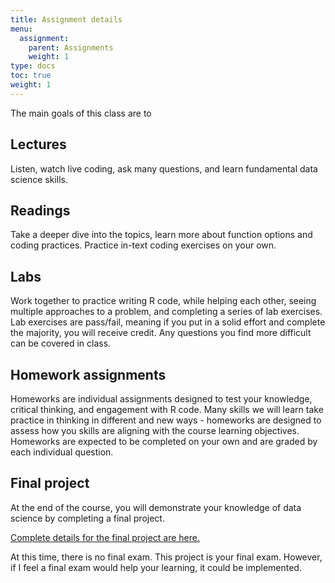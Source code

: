 ```yaml
---
title: Assignment details
menu:
  assignment:
    parent: Assignments
    weight: 1
type: docs
toc: true
weight: 1
---
```


The main goals of this class are to 

## Lectures
Listen, watch live coding, ask many questions, and learn fundamental data science skills.


## Readings
Take a deeper dive into the topics, learn more about function options and coding practices. Practice in-text coding exercises on your own.


## Labs
Work together to practice writing R code, while helping each other, seeing multiple approaches to a problem, and completing a series of lab exercises. Lab exercises are pass/fail, meaning if you put in a solid effort and complete the majority, you will receive credit. Any questions you find more difficult can be covered in class.

## Homework assignments
Homeworks are individual assignments designed to test your knowledge, critical thinking, and engagement with R code. Many skills we will learn take practice in thinking in different and new ways - homeworks are designed to assess how you skills are aligning with the course learning objectives. Homeworks are expected to be completed on your own and are graded by each individual question. 

## Final project

At the end of the course, you will demonstrate your knowledge of data science by completing a final project.

[Complete details for the final project are here.](/assignment/01-final-project/)

At this time, there is no final exam. This project is your final exam. However, if I feel a final exam would help your learning, it could be implemented. 

